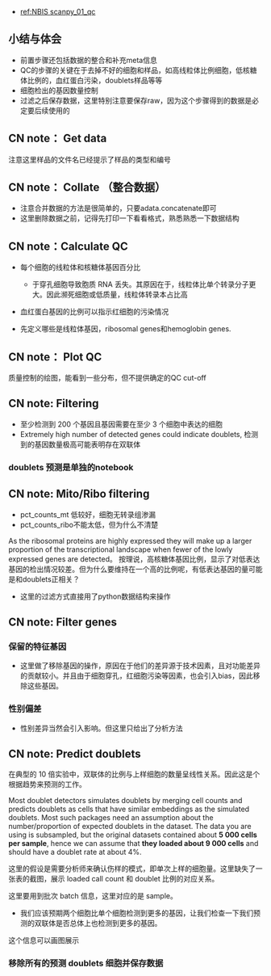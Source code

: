- [ref:NBIS scanpy_01_qc](https://nbisweden.github.io/workshop-scRNAseq/labs/scanpy/scanpy_01_qc.html)

## 小结与体会

- 前置步骤还包括数据的整合和补充meta信息
- QC的步骤的关键在于去掉不好的细胞和样品，如高线粒体比例细胞，低核糖体比例的，血红蛋白污染，doublets样品等等
- 细胞检出的基因数量控制
- 过滤之后保存数据，这里特别注意要保存raw，因为这个步骤得到的数据是必定要后续使用的

## CN note： Get data
注意这里样品的文件名已经提示了样品的类型和编号

## CN note： Collate （整合数据）

- 注意合并数据的方法是很简单的，只要adata.concatenate即可
- 这里删除数据之前，记得先打印一下看看格式，熟悉熟悉一下数据结构


## CN note：Calculate QC

- 每个细胞的线粒体和核糖体基因百分比
    - 于穿孔细胞导致胞质 RNA 丢失。其原因在于，线粒体比单个转录分子更大。因此濒死细胞或低质量，线粒体转录本占比高
- 血红蛋白基因的比例可以指示红细胞的污染情况

- 先定义哪些是线粒体基因，ribosomal genes和hemoglobin genes.


## CN note： Plot QC

质量控制的绘图，能看到一些分布，但不提供确定的QC cut-off

## CN note: Filtering

- 至少检测到 200 个基因且基因需要在至少 3 个细胞中表达的细胞
- Extremely high number of detected genes could indicate doublets, 检测到的基因数量极高可能表明存在双联体

### doublets 预测是单独的notebook

## CN note: Mito/Ribo filtering

- pct_counts_mt 低较好，细胞无转录组渗漏
- pct_counts_ribo不能太低，但为什么不清楚


As the ribosomal proteins are highly expressed they will make up a larger proportion of the transcriptional landscape when fewer of the lowly expressed genes are detected。
按理说，高核糖体基因比例，显示了对低表达基因的检出情况较差。但为什么要维持在一个高的比例呢，有低表达基因的量可能是和doublets正相关？

- 这里的过滤方式直接用了python数据结构来操作


## CN note: Filter genes

### 保留的特征基因

- 这里做了移除基因的操作，原因在于他们的差异源于技术因素，且对功能差异的贡献较小。并且由于细胞穿孔，红细胞污染等因素，也会引入bias，因此移除这些基因。

### 性别偏差

- 性别差异当然会引入影响。但这里只给出了分析方法



## CN note: Predict doublets

在典型的 10 倍实验中，双联体的比例与上样细胞的数量呈线性关系。因此这是个根据趋势来预测的工作。

Most doublet detectors simulates doublets by merging cell counts and predicts doublets as cells that have similar embeddings as the simulated doublets. Most such packages need an assumption about the number/proportion of expected doublets in the dataset. The data you are using is subsampled, but the original datasets contained about **5 000 cells per sample**, hence we can assume that **they loaded about 9 000 cells** and should have a doublet rate at about 4%.

这里的假设是需要分析师来确认伤样的模式，即单次上样的细胞量。这里缺失了一张表的截图，展示 loaded call count 和 doublet 比例的对应关系。

这里要用到批次 batch 信息，这里对应的是 sample。

- 我们应该预期两个细胞比单个细胞检测到更多的基因，让我们检查一下我们预测的双联体是否总体上也检测到更多的基因。

这个信息可以画图展示


### 移除所有的预测 doublets 细胞并保存数据

